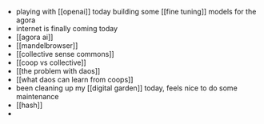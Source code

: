 - playing with [[openai]] today building some [[fine tuning]] models for the agora
- internet is finally coming today
- [[agora ai]]
- [[mandelbrowser]]
- [[collective sense commons]]
- [[coop vs collective]]
- [[the problem with daos]]
- [[what daos can learn from coops]]
- been cleaning up my [[digital garden]] today, feels nice to do some maintenance
- [[hash]]
-